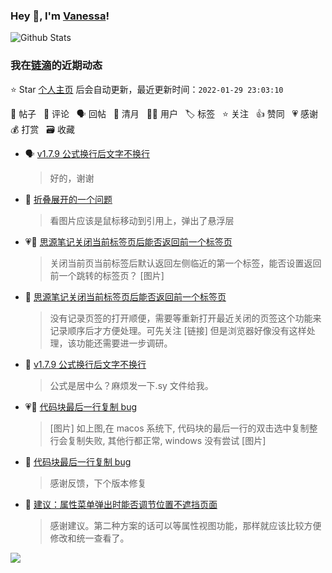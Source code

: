 ### Hey 👋, I'm [Vanessa](http://vanessa.b3log.org/)!

![Github Stats](https://github-readme-stats.vercel.app/api?username=Vanessa219&show_icons=true)

<!--events start -->

### 我在[链滴](https://ld246.com)的近期动态

⭐️ Star [个人主页](https://github.com/Vanessa219/Vanessa219) 后会自动更新，最近更新时间：`2022-01-29 23:03:10`

📝 帖子 &nbsp; 💬 评论 &nbsp; 🗣 回帖 &nbsp; 🌙 清月 &nbsp; 👨‍💻 用户 &nbsp; 🏷️ 标签 &nbsp; ⭐️ 关注 &nbsp; 👍 赞同 &nbsp; 💗 感谢 &nbsp; 💰 打赏 &nbsp; 🗃 收藏

* 🗣 [v1.7.9 公式换行后文字不换行](https://ld246.com/article/1643353137309/comment/1643418033588#comments)

  > 好的，谢谢
* 💬 [折叠展开的一个问题](https://ld246.com/article/1643377490368/comment/1643382380627#comments)

  > 看图片应该是鼠标移动到引用上，弹出了悬浮层
* 💗📝 [思源笔记关闭当前标签页后能否返回前一个标签页](https://ld246.com/article/1643359808216)

  > 关闭当前页当前标签后默认返回左侧临近的第一个标签，能否设置返回前一个跳转的标签页？ [图片]
* 💬 [思源笔记关闭当前标签页后能否返回前一个标签页](https://ld246.com/article/1643359808216/comment/1643382098037#comments)

  > 没有记录页签的打开顺便，需要等重新打开最近关闭的页签这个功能来记录顺序后才方便处理。可先关注 [链接] 但是浏览器好像没有这样处理，该功能还需要进一步调研。
* 💬 [v1.7.9 公式换行后文字不换行](https://ld246.com/article/1643353137309/comment/1643382026407#comments)

  > 公式是居中么？麻烦发一下.sy 文件给我。
* 💗📝 [代码块最后一行复制 bug](https://ld246.com/article/1643282894693)

  > [图片] 如上图,在 macos 系统下, 代码块的最后一行的双击选中复制整行会复制失败, 其他行都正常, windows 没有尝试 [图片]
* 💬 [代码块最后一行复制 bug](https://ld246.com/article/1643282894693/comment/1643296766682#comments)

  > 感谢反馈，下个版本修复
* 💬 [建议：属性菜单弹出时能否调节位置不遮挡页面](https://ld246.com/article/1643267975223/comment/1643293457445#comments)

  > 感谢建议。第二种方案的话可以等属性视图功能，那样就应该比较方便修改和统一查看了。


<!--events end -->

<a title="Hits" target="_blank" href="https://github.com/Vanessa219/Vanessa219"><img src="https://hits.b3log.org/Vanessa219/Vanessa219.svg"></a>
